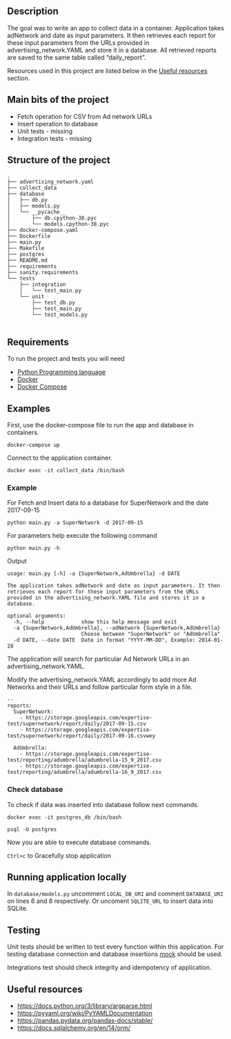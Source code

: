 ## Description
The goal was to write an app to collect data in a container. Application takes adNetwork and date as input parameters. It then retrieves each report for these input parameters from the URLs provided in advertising_network.YAML and store it in a database. All retrieved reports are saved to the same table called “daily_report”.

Resources used in this project are listed below in the [Useful resources](#useful-resources) section.

## Main bits of the project
* Fetch operation for CSV from Ad network URLs
* Insert operation to database
* Unit tests - missing
* Integration tests - missing

## Structure of the project
```
.
├── advertising_network.yaml
├── collect_data
├── database
│   ├── db.py
│   ├── models.py
│   └── __pycache__
│       ├── db.cpython-38.pyc
│       └── models.cpython-38.pyc
├── docker-compose.yaml
├── Dockerfile
├── main.py
├── Makefile
├── postgres
├── README.md
├── requirements
├── sanity.requirements
└── tests
    ├── integration
    │   └── test_main.py
    └── unit
        ├── test_db.py
        ├── test_main.py
        └── test_models.py


```

## Requirements
To run the project and tests you will need
* [Python Programming language](https://www.python.org/)
* [Docker](https://www.docker.com/get-started)
* [Docker Compose](https://docs.docker.com/compose/install/)

## Examples
First, use the docker-compose file to run the app and database in containers.

```
docker-compose up
```

Connect to the application container.

```
docker exec -it collect_data /bin/bash
```

### Example 
For Fetch and Insert data to a database for SuperNetwork and the date 2017-09-15

```
python main.py -a SuperNetwork -d 2017-09-15
```

For parameters help execute the following command

```
python main.py -h
```

Output

```
usage: main.py [-h] -a {SuperNetwork,AdUmbrella} -d DATE

The application takes adNetwork and date as input parameters. It then retrieves each report for these input parameters from the URLs provided in the advertising_network.YAML file and stores it in a database.

optional arguments:
  -h, --help            show this help message and exit
  -a {SuperNetwork,AdUmbrella}, --adNetwork {SuperNetwork,AdUmbrella}
                        Choose between "SuperNetwork" or "AdUmbrella"
  -d DATE, --date DATE  Date in format "YYYY-MM-DD", Example: 2014-01-28
```


The application will search for particular Ad Network URLs in an advertising_network.YAML. 

Modify the advertising_network.YAML accordingly to add more Ad Networks and their URLs and follow particular form style in a file.

```
--
reports:
  SuperNetwork:
    - https://storage.googleapis.com/expertise-test/supernetwork/report/daily/2017-09-15.csv
    - https://storage.googleapis.com/expertise-test/supernetwork/report/daily/2017-09-16.csvwey

  AdUmbrella:
    - https://storage.googleapis.com/expertise-test/reporting/adumbrella/adumbrella-15_9_2017.csv
    - https://storage.googleapis.com/expertise-test/reporting/adumbrella/adumbrella-16_9_2017.csv
```

### Check database
To check if data was inserted into database follow next commands.

```
docker exec -it postgres_db /bin/bash
```

```
psql -U postgres
```

Now you are able to execute database commands.

`Ctrl+c` to Gracefully stop application

## Running application locally
In `database/models.py` uncomment `LOCAL_DB_URI` and comment `DATABASE_URI` on lines 6 and 8 respectively. Or uncoment `SQLITE_URL` to insert data into SQLite.

## Testing
Unit tests should be written to test every function within this application. For testing database connection and database insertions [mock](https://docs.python.org/3/library/unittest.mock.html) should be used.

Integrations test should check integrity and idempotency of application.

## Useful resources
* https://docs.python.org/3/library/argparse.html
* https://pyyaml.org/wiki/PyYAMLDocumentation
* https://pandas.pydata.org/pandas-docs/stable/
* https://docs.sqlalchemy.org/en/14/orm/
